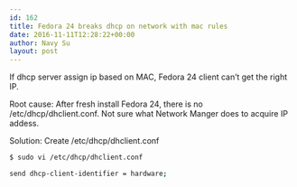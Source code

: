 ```yaml
---
id: 162
title: Fedora 24 breaks dhcp on network with mac rules
date: 2016-11-11T12:28:22+00:00
author: Navy Su
layout: post
---
```

If dhcp server assign ip based on MAC, Fedora 24 client can&#8217;t get the right IP.

Root cause: After fresh install Fedora 24, there is no /etc/dhcp/dhclient.conf. Not sure what Network Manger does to acquire IP addess.

Solution: Create /etc/dhcp/dhclient.conf

```bash
$ sudo vi /etc/dhcp/dhclient.conf

send dhcp-client-identifier = hardware;

```

